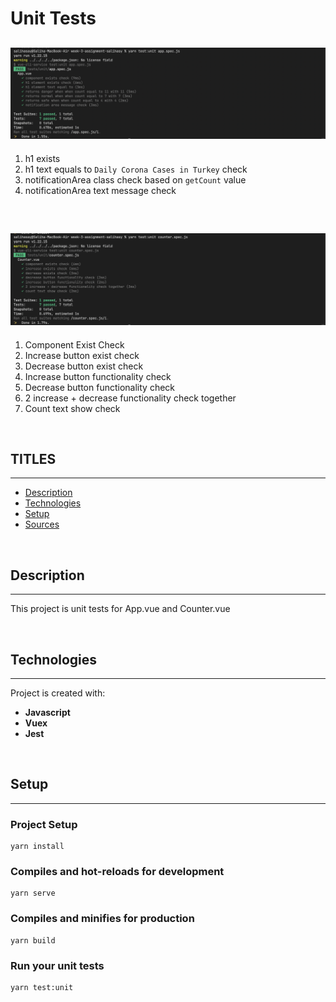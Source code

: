 # Unit Tests

![App Tests](src/assets/terminalforapp.png)
---
1. h1 exists 
2. h1 text equals to `Daily Corona Cases in Turkey` check
3. notificationArea class check based on `getCount` value
4. notificationArea text message check

<br/>

![Counter Tests](src/assets/terminalforcounter.png)
---
1. Component Exist Check
2. Increase button exist check
3. Decrease button exist check
4. Increase button functionality check
5. Decrease button functionality check
6. 2 increase + decrease functionality check together
7. Count text show check


<br />

## **TITLES**
---
* [Description](#description)
* [Technologies](#technologies)
* [Setup](#setup)
* [Sources](#sources)

<br />

## Description
---
This project is unit tests for App.vue and Counter.vue

<br/>

## Technologies
---
Project is created with:
* **Javascript**
* **Vuex**
* **Jest**

<br />

## Setup
---

### Project Setup
```
yarn install
```

### Compiles and hot-reloads for development
```
yarn serve
```

### Compiles and minifies for production
```
yarn build
```

### Run your unit tests
```
yarn test:unit
```